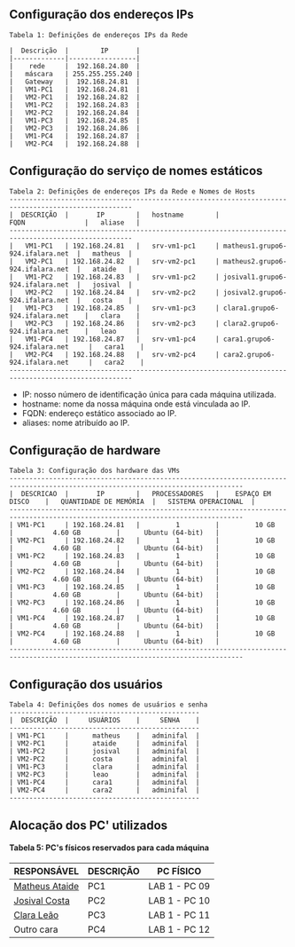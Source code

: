 ## Configuração dos endereços IPs

```
Tabela 1: Definições de endereços IPs da Rede

|  Descrição  |        IP       |
|-------------|-----------------|
|    rede     |  192.168.24.80  |
|   máscara   | 255.255.255.240 |
|   Gateway   |  192.168.24.81  | 
|   VM1-PC1   |  192.168.24.81  |
|   VM2-PC1   |  192.168.24.82  |
|   VM1-PC2   |  192.168.24.83  |
|   VM2-PC2   |  192.168.24.84  |
|   VM1-PC3   |  192.168.24.85  |
|   VM2-PC3   |  192.168.24.86  |
|   VM1-PC4   |  192.168.24.87  |
|   VM2-PC4   |  192.168.24.88  |
```

## Configuração do serviço de nomes estáticos
```
Tabela 2: Definições de endereços IPs da Rede e Nomes de Hosts
-----------------------------------------------------------------------------------------------------
|  DESCRIÇÃO  |       IP        |   hostname        |               FQDN               |   aliase   |
-----------------------------------------------------------------------------------------------------
|   VM1-PC1   | 192.168.24.81   |   srv-vm1-pc1     | matheus1.grupo6-924.ifalara.net  |   matheus  |
|   VM2-PC1   | 192.168.24.82   |   srv-vm2-pc1     | matheus2.grupo6-924.ifalara.net  |   ataide   |
|   VM1-PC2   | 192.168.24.83   |   srv-vm1-pc2     | josival1.grupo6-924.ifalara.net  |   josival  |
|   VM2-PC2   | 192.168.24.84   |   srv-vm2-pc2     | josival2.grupo6-924.ifalara.net  |   costa    |
|   VM1-PC3   | 192.168.24.85   |   srv-vm1-pc3     | clara1.grupo6-924.ifalara.net    |   clara    |
|   VM2-PC3   | 192.168.24.86   |   srv-vm2-pc3     | clara2.grupo6-924.ifalara.net    |   leao     |
|   VM1-PC4   | 192.168.24.87   |   srv-vm1-pc4     | cara1.grupo6-924.ifalara.net     |   cara1    |
|   VM2-PC4   | 192.168.24.88   |   srv-vm2-pc4     | cara2.grupo6-924.ifalara.net     |   cara2    |
-----------------------------------------------------------------------------------------------------
```
* IP: nosso número de identificação única para cada máquina utilizada.
* hostname: nome da nossa máquina onde está vinculada ao IP.
* FQDN: endereço estático associado ao IP.
* aliases: nome atribuído ao IP.

## Configuração de hardware
```
Tabela 3: Configuração dos hardware das VMs
---------------------------------------------------------------------------------------------------------------------------------
|  DESCRICAO  |       IP        |   PROCESSADORES   |    ESPAÇO EM DISCO    |   QUANTIDADE DE MEMÓRIA  |   SISTEMA OPERACIONAL  |
---------------------------------------------------------------------------------------------------------------------------------
| VM1-PC1     | 192.168.24.81   |         1         |         10 GB         |          4.60 GB         |      Ubuntu (64-bit)   |
| VM2-PC1     | 192.168.24.82   |         1         |         10 GB         |          4.60 GB         |      Ubuntu (64-bit)   |
| VM1-PC2     | 192.168.24.83   |         1         |         10 GB         |          4.60 GB         |      Ubuntu (64-bit)   |
| VM2-PC2     | 192.168.24.84   |         1         |         10 GB         |          4.60 GB         |      Ubuntu (64-bit)   |
| VM1-PC3     | 192.168.24.85   |         1         |         10 GB         |          4.60 GB         |      Ubuntu (64-bit)   |
| VM2-PC3     | 192.168.24.86   |         1         |         10 GB         |          4.60 GB         |      Ubuntu (64-bit)   |
| VM1-PC4     | 192.168.24.87   |         1         |         10 GB         |          4.60 GB         |      Ubuntu (64-bit)   |
| VM2-PC4     | 192.168.24.88   |         1         |         10 GB         |          4.60 GB         |      Ubuntu (64-bit)   |
---------------------------------------------------------------------------------------------------------------------------------
``` 

## Configuração dos usuários
```
Tabela 4: Definições dos nomes de usuários e senha 
------------------------------------------------
|  DESCRIÇÃO  |     USUÁRIOS    |     SENHA    |
------------------------------------------------
| VM1-PC1     |      matheus    |   adminifal  |
| VM2-PC1     |      ataide     |   adminifal  |
| VM1-PC2     |      josival    |   adminifal  |
| VM2-PC2     |      costa      |   adminifal  |
| VM1-PC3     |      clara      |   adminifal  | 
| VM2-PC3     |      leao       |   adminifal  |
| VM1-PC4     |      cara1      |   adminifal  |
| VM2-PC4     |      cara2      |   adminifal  |
------------------------------------------------
```

## Alocação dos PC' utilizados

#### Tabela 5: PC's físicos reservados para cada máquina

|                   RESPONSÁVEL                       |  DESCRIÇÃO  |   PC FÍSICO   |
|-----------------------------------------------------|-------------|---------------|
| [Matheus Ataide](https://github.com/Matheus-Ataide) |     PC1     | LAB 1 - PC 09 |
| [Josival Costa](https://github.com/Josival)         |     PC2     | LAB 1 - PC 10 | 
| [Clara Leão](https://github.com/mariaclaraleao)     |     PC3     | LAB 1 - PC 11 |
| Outro cara                                          |     PC4     | LAB 1 - PC 12 |
